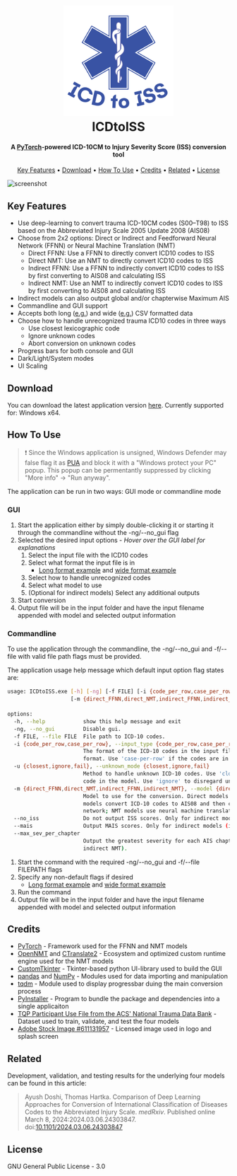 
<h1 align="center">
  <br>
  <img src="https://raw.githubusercontent.com/AyushDoshi/ICDtoISS/master/img/ICDtoISS_logo.png" alt="ICDtoISS" width="250"></a>
  <br>
  ICDtoISS
  <br>
</h1>
<h4 align="center">A <a href="http://https://pytorch.org" target="_blank">PyTorch</a>-powered ICD-10CM to Injury Severity Score (ISS) conversion tool</h4>

<p align="center">
  <a href="#key-features">Key Features</a> •
  <a href="#download">Download</a> •
  <a href="#how-to-use">How To Use</a> •
  <a href="#credits">Credits</a> •
  <a href="#related">Related</a> •
  <a href="#license">License</a>
</p>

![screenshot](img/ICDtoISS_readme_gif.gif)

## Key Features
* Use deep-learning to convert trauma ICD-10CM codes (S00–T98) to ISS based on the Abbreviated Injury Scale 2005 Update 2008 (AIS08)
* Choose from 2x2 options: Direct or Indirect and Feedforward Neural Network (FFNN) or Neural Machine Translation (NMT) 
  - Direct FFNN: Use a FFNN to directly convert ICD10 codes to ISS
  - Direct NMT: Use an NMT to directly convert ICD10 codes to ISS
  - Indirect FFNN: Use a FFNN to indirectly convert ICD10 codes to ISS by first converting to AIS08 and calculating ISS
  - Indirect NMT: Use an NMT to indirectly convert ICD10 codes to ISS by first converting to AIS08 and calculating ISS
* Indirect models can also output global and/or chapterwise Maximum AIS 
* Commandline and GUI support
* Accepts both long ([e.g.](example_data/long_format_sample_16_codes.csv)) and wide ([e.g.](example_data/wide_format_sample_16_codes.csv)) CSV formatted data
* Choose how to handle unrecognized trauma ICD10 codes in three ways
  - Use closest lexicographic code
  - Ignore unknown codes
  - Abort conversion on unknown codes
* Progress bars for both console and GUI
* Dark/Light/System modes
* UI Scaling

## Download
You can download the latest application version [here](https://github.com/AyushDoshi/ICDtoISS/releases). Currently supported for: Windows x64.

## How To Use
> :heavy_exclamation_mark: Since the Windows application is unsigned, Windows Defender may false flag it as [PUA](https://learn.microsoft.com/en-us/microsoft-365/security/defender-endpoint/detect-block-potentially-unwanted-apps-microsoft-defender-antivirus) and block it with a "Windows protect your PC" popup. This popup can be permentantly suppressed by clicking "More info" -> "Run anyway".

The application can be run in two ways: GUI mode or commandline mode

### GUI 
1. Start the application either by simply double-clicking it or starting it through the commandline without the -ng/--no_gui flag
2. Selected the desired input options - *Hover over the GUI label for explanations*
   1. Select the input file with the ICD10 codes
   2. Select what format the input file is in
      - [Long format example](example_data/long_format_sample_16_codes.csv) and [wide format example](example_data/wide_format_sample_16_codes.csv)
   3. Select how to handle unrecognized codes
   4. Select what model to use
   5. (Optional for indirect models) Select any additional outputs
3. Start conversion
4. Output file will be in the input folder and have the input filename appended with model and selected output information

### Commandline
To use the application through the commandline, the -ng/--no_gui and -f/--file with valid file path flags must be provided.

The application usage help message which default input option flag states are: 
```bash
usage: ICDtoISS.exe [-h] [-ng] [-f FILE] [-i {code_per_row,case_per_row}] [-u {closest,ignore,fail}]
                    [-m {direct_FFNN,direct_NMT,indirect_FFNN,indirect_NMT}] [--no_iss] [--mais] [--max_sev_per_chapter]

options:
  -h, --help            show this help message and exit
  -ng, --no_gui         Disable gui.
  -f FILE, --file FILE  File path to ICD-10 codes.
  -i {code_per_row,case_per_row}, --input_type {code_per_row,case_per_row}
                        The format of the ICD-10 codes in the input file. Use 'code-per-row' if the codes are in long
                        format. Use 'case-per-row' if the codes are in wide format.
  -u {closest,ignore,fail}, --unknown_mode {closest,ignore,fail}
                        Method to handle unknown ICD-10 codes. Use 'closest' to replace with the closest lexicographic
                        code in the model. Use 'ignore' to disregard unknown codes. Use 'fail' to abort prediction.
  -m {direct_FFNN,direct_NMT,indirect_FFNN,indirect_NMT}, --model {direct_FFNN,direct_NMT,indirect_FFNN,indirect_NMT}
                        Model to use for the conversion. Direct models directly convert ICD-10 codes to ISS; Indirect
                        models convert ICD-10 codes to AIS08 and then calculate ISS. FFNN models use a feedforward neural
                        network; NMT models use neural machine translation.
  --no_iss              Do not output ISS scores. Only for indirect models (indirect FFNN or indirect NMT).
  --mais                Output MAIS scores. Only for indirect models (indirect FFNN or indirect NMT).
  --max_sev_per_chapter
                        Output the greatest severity for each AIS chapter. Only for indirect models (indirect FFNN or
                        indirect NMT).
```
1. Start the command with the required -ng/--no_gui and -f/--file FILEPATH flags
2. Specify any non-default flags if desired
      - [Long format example](example_data/long_format_sample_16_codes.csv) and [wide format example](example_data/wide_format_sample_16_codes.csv)
3. Run the command
4. Output file will be in the input folder and have the input filename appended with model and selected output information

## Credits
- [PyTorch](https://pytorch.org/) - Framework used for the FFNN and NMT models
- [OpenNMT](https://opennmt.net/) and [CTranslate2](https://github.com/OpenNMT/CTranslate2) - Ecosystem and optimized custom runtime engine used for the NMT models
- [CustomTkinter](https://github.com/TomSchimansky/CustomTkinter) - Tkinter-based python UI-library used to build the GUI 
- [pandas](https://pandas.pydata.org/) and [NumPy](https://numpy.org/) - Modules used for data importing and manipulation
- [tqdm](https://https://tqdm.github.io/) - Module used to display progressbar duing the main conversion process
- [PyInstaller](https://pyinstaller.org) - Program to bundle the package and dependencies into a single applicaiton
- [TQP Participant Use File from the ACS' National Trauma Data Bank](https://www.facs.org/quality-programs/trauma/quality/national-trauma-data-bank/datasets/) - Dataset used to train, validate, and test the four models
- [Adobe Stock Image #611131957](https://stock.adobe.com/611131957) - Licensed image used in logo and splash screen  

## Related
Development, validation, and testing results for the underlying four models can be found in this article:
> Ayush Doshi, Thomas Hartka. Comparison of Deep Learning Approaches for Conversion of International Classification of Diseases Codes to the Abbreviated Injury Scale. *medRxiv*. Published online March 8, 2024:2024.03.06.24303847. doi:[10.1101/2024.03.06.24303847](https://doi.org/10.1101/2024.03.06.24303847)

## License
GNU General Public License - 3.0
